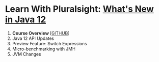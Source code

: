 # Learn With Pluralsight: [What's New in Java 12][url.course]

1. **Course Overview** [[GITHUB][branch.gh.main]]
2. Java 12 API Updates
3. Preview Feature: Switch Expressions
4. Micro-benchmarking with JMH
5. JVM Changes

[url.course]: https://app.pluralsight.com/library/courses/java-12-whats-new
[branch.gh.main]:  https://github.com/reinielfc/lrn-ps-java12-whats-new/tree/main
